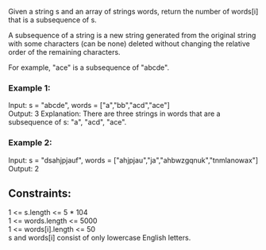  Given a string s and an array of strings words, return the number of words[i] that is a subsequence of s.  

A subsequence of a string is a new string generated from the original string with some characters (can be none) deleted without changing the relative order of the remaining characters.
  
For example, "ace" is a subsequence of "abcde".  
 
  
### Example 1:  

Input: s = "abcde", words = ["a","bb","acd","ace"]  
Output: 3
Explanation: There are three strings in words that are a subsequence of  s: "a", "acd", "ace".  
### Example 2:  
  
Input: s = "dsahjpjauf", words = ["ahjpjau","ja","ahbwzgqnuk","tnmlanowax"]  
Output: 2  
 

## Constraints:  

1 <= s.length <= 5 * 104  
1 <= words.length <= 5000  
1 <= words[i].length <= 50  
s and words[i] consist of only lowercase English letters.  
